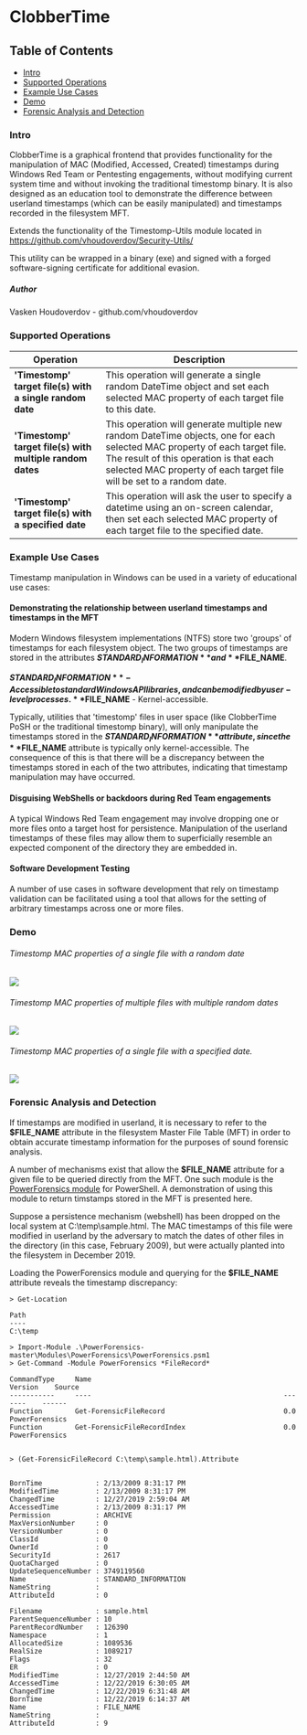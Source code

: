 # ClobberTime

## Table of Contents
* [Intro](#intro)
* [Supported Operations](#operations)
* [Example Use Cases](#use-cases)
* [Demo](#demo)
* [Forensic Analysis and Detection](#forensics)
### <a name="intro"></a>Intro
ClobberTime is a graphical frontend that provides functionality for the manipulation of MAC (Modified, Accessed, Created) timestamps during Windows Red Team or Pentesting engagements, without modifying current system time and without invoking the traditional timestomp binary.  It is also designed as an education tool to demonstrate the difference between userland timestamps (which can be easily manipulated) and timestamps recorded in the filesystem MFT.

Extends the functionality of the Timestomp-Utils module located in https://github.com/vhoudoverdov/Security-Utils/

This utility can be wrapped in a binary (exe) and signed with a forged software-signing certificate for additional evasion.

##### Author
Vasken Houdoverdov  - github.com/vhoudoverdov

### <a name="operations"></a>Supported Operations

| Operation | Description |
| --- | --- |
| **'Timestomp' target file(s) with a single random date** | This operation will generate a single random DateTime object and set each selected MAC property of each target file to this date. |
| **'Timestomp' target file(s) with multiple random dates** | This operation will generate multiple new random DateTime objects, one for each selected MAC property of each target file.  The result of this operation is that each selected MAC property of each target file will be set to a random date. 
 | **'Timestomp' target file(s) with a specified date** | This operation will ask the user to specify a datetime using an on-screen calendar, then set each selected MAC property of each target file to the specified date.|

### <a name="use-cases"></a>Example Use Cases
Timestamp manipulation in Windows can be used in a variety of educational use cases:
#### Demonstrating the relationship between userland timestamps and timestamps in the MFT
Modern Windows filesystem implementations (NTFS) store two 'groups' of timestamps for each filesystem object.  The two groups of timestamps are stored in the attributes **$STANDARD_INFORMATION** and **$FILE_NAME**.  

**$STANDARD_INFORMATION** - Accessible to standard Windows API libraries, and can be modified by user-level processes. 
**$FILE_NAME** - Kernel-accessible. 

Typically, utilities that 'timestomp' files in user space (like ClobberTime PoSH or the traditional timestomp binary), will only manipulate the timestamps stored in the **$STANDARD_INFORMATION** attribute, since the **$FILE_NAME** attribute is typically only kernel-accessible.  The consequence of this is that there will be a discrepancy between the timestamps stored in each of the two attributes, indicating that timestamp manipulation may have occurred.

#### Disguising WebShells or backdoors during Red Team engagements
A typical Windows Red Team engagement may involve dropping one or more files onto a target host for persistence.  Manipulation of the userland timestamps of these files may allow them to superficially resemble an expected component of the directory they are embedded in.

#### Software Development Testing
A number of use cases in software development that rely on timestamp validation can be facilitated using a tool that allows for the setting of arbitrary timestamps across one or more files.

### <a name="demo"></a>Demo
###### Timestomp MAC properties of a single file with a random date

![](demo/demo-single-file-single-date.gif)

###### Timestomp MAC properties of multiple files with multiple random dates

![](demo/demo-multiple-files-multiple-dates.gif)

###### Timestomp MAC properties of a single file with a specified date. 

![](demo/demo-single-file-specific-date.gif)

### <a name="forensics"></a>Forensic Analysis and Detection
If timestamps are modified in userland, it is necessary to refer to the **$FILE_NAME** attribute in the filesystem Master File Table (MFT) in order to obtain accurate timestamp information for the purposes of sound forensic analysis.

A number of mechanisms exist that allow the **$FILE_NAME** attribute for a given file to be queried directly from the MFT.  One such module is the [PowerForensics module](https://github.com/Invoke-IR/PowerForensics) for PowerShell.  A demonstration of using this module to return timstamps stored in the MFT is presented here.

Suppose a persistence mechanism (webshell) has been dropped on the local system at C:\temp\sample.html.  The MAC timestamps of this file were modified in userland by the adversary to match the dates of other files in the directory (in this case, February 2009), but were actually planted into the filesystem in December 2019.

Loading the PowerForensics module and querying for the **$FILE_NAME** attribute reveals the timestamp discrepancy:
```
> Get-Location

Path
----
C:\temp

> Import-Module .\PowerForensics-master\Modules\PowerForensics\PowerForensics.psm1
> Get-Command -Module PowerForensics *FileRecord*

CommandType     Name                                               Version    Source
-----------     ----                                               -------    ------
Function        Get-ForensicFileRecord                             0.0        PowerForensics
Function        Get-ForensicFileRecordIndex                        0.0        PowerForensics


> (Get-ForensicFileRecord C:\temp\sample.html).Attribute


BornTime             : 2/13/2009 8:31:17 PM
ModifiedTime         : 2/13/2009 8:31:17 PM
ChangedTime          : 12/27/2019 2:59:04 AM
AccessedTime         : 2/13/2009 8:31:17 PM
Permission           : ARCHIVE
MaxVersionNumber     : 0
VersionNumber        : 0
ClassId              : 0
OwnerId              : 0
SecurityId           : 2617
QuotaCharged         : 0
UpdateSequenceNumber : 3749119560
Name                 : STANDARD_INFORMATION
NameString           :
AttributeId          : 0

Filename             : sample.html
ParentSequenceNumber : 10
ParentRecordNumber   : 126390
Namespace            : 1
AllocatedSize        : 1089536
RealSize             : 1089217
Flags                : 32
ER                   : 0
ModifiedTime         : 12/27/2019 2:44:50 AM
AccessedTime         : 12/22/2019 6:30:05 AM
ChangedTime          : 12/22/2019 6:31:48 AM
BornTime             : 12/22/2019 6:14:37 AM
Name                 : FILE_NAME
NameString           :
AttributeId          : 9
```
